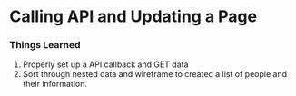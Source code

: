 # Calling API and Updating a Page

### Things Learned
  1. Properly set up a API callback and GET data
  2. Sort through nested data and wireframe to created a list of people and their information.
